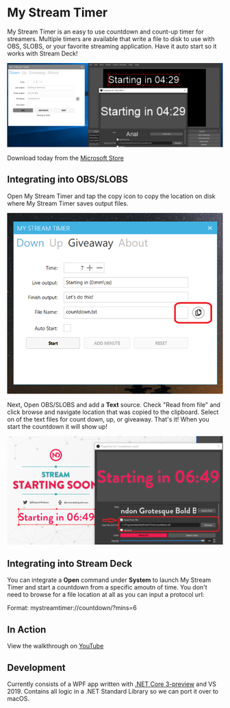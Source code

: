 # My Stream Timer
My Stream Timer is an easy to use countdown and count-up timer for streamers. Multiple timers are available that write a file to disk to use with OBS, SLOBS, or your favorite streaming application. Have it auto start so it works with Stream Deck!

![](Art/demo.png)


Download today from the [Microsoft Store](https://www.microsoft.com/en-us/p/my-stream-timer/9n5nxx3wk7k7)


## Integrating into OBS/SLOBS

Open My Stream Timer and tap the copy icon to copy the location on disk where My Stream Timer saves output files.

![](Art/CopyLocation.png)

Next, Open OBS/SLOBS and add a **Text** source. Check "Read from file" and click browse and navigate location that was copied to the clipboard. Select on of the text files for count down, up, or giveaway. That's it! When you start the countdown it will show up!

![](Art/SelectFromFile.png)

## Integrating into Stream Deck

You can integrate a **Open** command under **System** to launch My Stream Timer and start a countdown from a specific amoutn of time. You don't need to browse for a file location at all as you can input a protocol url:

Format: mystreamtimer://countdown/?mins=6

## In Action

View the walkthrough on [YouTube](https://youtu.be/j_GdGIdDRxI)

## Development 
Currently consists of a WPF app written with [.NET Core 3-preview](https://devblogs.microsoft.com/dotnet/announcing-net-core-3-preview-3/) and VS 2019. Contains all logic in a .NET Standard Library so we can port it over to macOS.

